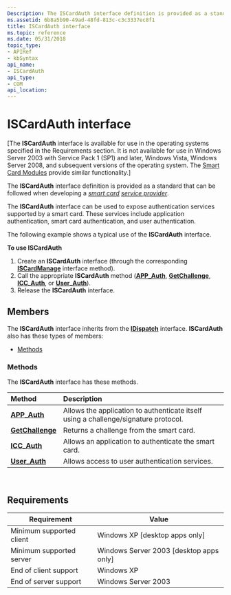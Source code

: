 ```yaml
---
Description: The ISCardAuth interface definition is provided as a standard that can be followed when developing a smart card service provider.The ISCardAuth interface can be used to expose authentication services supported by a smart card.
ms.assetid: 6b8a5b90-49ad-48fd-813c-c3c3337ec8f1
title: ISCardAuth interface
ms.topic: reference
ms.date: 05/31/2018
topic_type: 
- APIRef
- kbSyntax
api_name: 
- ISCardAuth
api_type: 
- COM
api_location: 
---
```


# ISCardAuth interface

\[The **ISCardAuth** interface is available for use in the operating systems specified in the Requirements section. It is not available for use in Windows Server 2003 with Service Pack 1 (SP1) and later, Windows Vista, Windows Server 2008, and subsequent versions of the operating system. The [Smart Card Modules](/previous-versions/windows/desktop/secsmart/smart-card-modules) provide similar functionality.\]

The **ISCardAuth** interface definition is provided as a standard that can be followed when developing a [*smart card*](../secgloss/s-gly.md) [*service provider*](../secgloss/c-gly.md).

The **ISCardAuth** interface can be used to expose authentication services supported by a smart card. These services include application authentication, smart card authentication, and user authentication.

The following example shows a typical use of the **ISCardAuth** interface.

**To use ISCardAuth**

1.  Create an **ISCardAuth** interface (through the corresponding [**ISCardManage**](iscardmanage.md) interface method).
2.  Call the appropriate **ISCardAuth** method ([**APP\_Auth**](iscardauth-app-auth.md), [**GetChallenge**](iscardauth-getchallenge.md), [**ICC\_Auth**](iscardauth-icc-auth.md), or [**User\_Auth**](iscardauth-user-auth.md)).
3.  Release the **ISCardAuth** interface.

## Members

The **ISCardAuth** interface inherits from the [**IDispatch**](/windows/win32/api/oaidl/nn-oaidl-idispatch) interface. **ISCardAuth** also has these types of members:

-   [Methods](#methods)

### Methods

The **ISCardAuth** interface has these methods.



| Method                                          | Description                                                                                    |
|:------------------------------------------------|:-----------------------------------------------------------------------------------------------|
| [**APP\_Auth**](iscardauth-app-auth.md)        | Allows the application to authenticate itself using a challenge/signature protocol.<br/> |
| [**GetChallenge**](iscardauth-getchallenge.md) | Returns a challenge from the smart card.<br/>                                            |
| [**ICC\_Auth**](iscardauth-icc-auth.md)        | Allows an application to authenticate the smart card.<br/>                               |
| [**User\_Auth**](iscardauth-user-auth.md)      | Allows access to user authentication services.<br/>                                      |



 

## Requirements



| Requirement | Value |
|-------------------------------------|------------------------------------------------------|
| Minimum supported client<br/> | Windows XP \[desktop apps only\]<br/>          |
| Minimum supported server<br/> | Windows Server 2003 \[desktop apps only\]<br/> |
| End of client support<br/>    | Windows XP<br/>                                |
| End of server support<br/>    | Windows Server 2003<br/>                       |



 

 
